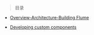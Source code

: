 
> 目录

- [Overview-Architecture-Building Flume](https://github.com/ZGG2016/flume-website/blob/master/%E5%8E%9F%E6%96%87%E7%BF%BB%E8%AF%91/Flume%201.9.0%20Developer%20Guide/Developing%20custom%20components.md)

- [Developing custom components](https://github.com/ZGG2016/flume-website/blob/master/%E5%8E%9F%E6%96%87%E7%BF%BB%E8%AF%91/Flume%201.9.0%20Developer%20Guide/Developing%20custom%20components.md)
